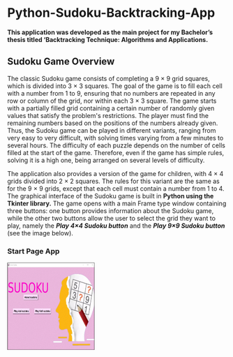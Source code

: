 # Python-Sudoku-Backtracking-App

**This application was developed as the main project for my Bachelor’s thesis titled ‘Backtracking Technique: Algorithms and Applications.**  

## Sudoku Game Overview  
The classic Sudoku game consists of completing a 9 × 9 grid squares, which is divided into 3 × 3 squares. The goal of the game is to fill each cell with a number from 1 to 9, ensuring that no numbers are repeated in any row or column of the grid, nor within each 3 × 3 square. The game starts with a partially filled grid containing a certain number of randomly given values that satisfy the problem's restrictions.
The player must find the remaining numbers based on the positions of the numbers already given. Thus, the Sudoku game can be played in different variants, ranging from very easy to very difficult, with solving times varying from a few minutes to several hours. The difficulty of each puzzle depends on the number of cells filled at the start of the game. Therefore, even if the game has simple rules, solving it is a high one, being arranged on several levels of difficulty.  

The application also provides a version of the game for children, with 4 × 4 grids divided into 2 × 2 squares. The rules for this variant are the same as for the 9 × 9 grids, except that each cell must contain a number from 1 to 4. The graphical interface of the Sudoku game is built in **Python using the Tkinter library.** The game opens with a main Frame type window containing three buttons: one button provides information about the Sudoku game, while the other two buttons allow the user to select the grid they want to play, namely the **_Play 4×4 Sudoku button_** and the **_Play 9×9 Sudoku button_** (see the image below).  

### <b>Start Page App</b>
<img src="images/StartPage.jpg"  width="200" height="200" >

